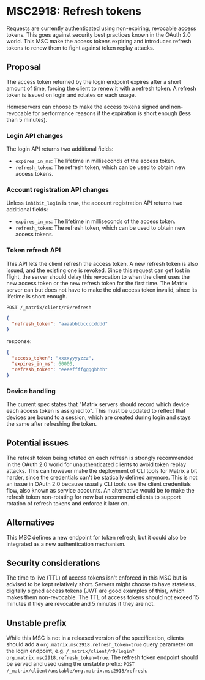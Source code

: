 # MSC2918: Refresh tokens

Requests are currently authenticated using non-expiring, revocable access tokens.
This goes against security best practices known in the OAuth 2.0 world.
This MSC make the access tokens expiring and introduces refresh tokens to renew them to fight against token replay attacks.

## Proposal

The access token returned by the login endpoint expires after a short amount of time, forcing the client to renew it with a refresh token.
A refresh token is issued on login and rotates on each usage.

Homeservers can choose to make the access tokens signed and non-revocable for performance reasons if the expiration is short enough (less than 5 minutes).

### Login API changes

The login API returns two additional fields:

- `expires_in_ms`: The lifetime in milliseconds of the access token.
- `refresh_token`: The refresh token, which can be used to obtain new access tokens.


### Account registration API changes

Unless `inhibit_login` is `true`, the account registration API returns two additional fields:

- `expires_in_ms`: The lifetime in milliseconds of the access token.
- `refresh_token`: The refresh token, which can be used to obtain new access tokens.

### Token refresh API

This API lets the client refresh the access token.
A new refresh token is also issued, and the existing one is revoked.
Since this request can get lost in flight, the server should delay this revocation to when the client uses the new access token or the new refresh token for the first time.
The Matrix server can but does not have to make the old access token invalid, since its lifetime is short enough.

`POST /_matrix/client/r0/refresh`

```json
{
  "refresh_token": "aaaabbbbccccdddd"
}
```

response:

```json
{
  "access_token": "xxxxyyyyzzz",
  "expires_in_ms": 60000,
  "refresh_token": "eeeeffffgggghhhh"
}
```

### Device handling

The current spec states that "Matrix servers should record which device each access token is assigned to".
This must be updated to reflect that devices are bound to a session, which are created during login and stays the same after refreshing the token.

## Potential issues

The refresh token being rotated on each refresh is strongly recommended in the OAuth 2.0 world for unauthenticated clients to avoid token replay attacks.
This can however make the deployment of CLI tools for Matrix a bit harder, since the credentials can't be statically defined anymore.
This is not an issue in OAuth 2.0 because usually CLI tools use the client credentials flow, also known as service accounts.
An alternative would be to make the refresh token non-rotating for now but recommend clients to support rotation of refresh tokens and enforce it later on.

## Alternatives

This MSC defines a new endpoint for token refresh, but it could also be integrated as a new authentication mechanism.

## Security considerations

The time to live (TTL) of access tokens isn't enforced in this MSC but is advised to be kept relatively short.
Servers might choose to have stateless, digitally signed access tokens (JWT are good examples of this), which makes them non-revocable.
The TTL of access tokens should not exceed 15 minutes if they are revocable and 5 minutes if they are not.

## Unstable prefix

While this MSC is not in a released version of the specification, clients should add a `org.matrix.msc2918.refresh_token=true` query parameter on the login endpoint, e.g. `/_matrix/client/r0/login?org.matrix.msc2918.refresh_token=true`.
The refresh token endpoint should be served and used using the unstable prefix: `POST /_matrix/client/unstable/org.matrix.msc2918/refresh`.
